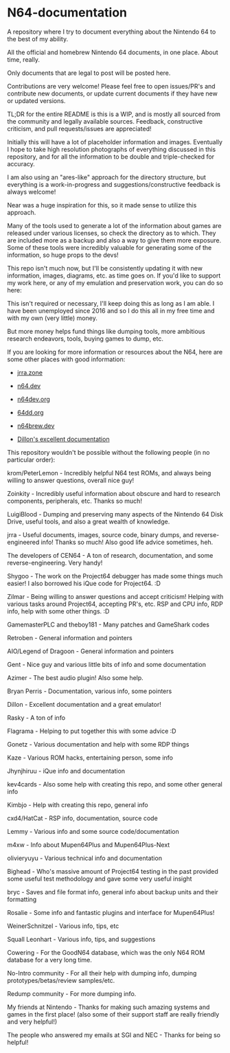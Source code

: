# N64-documentation

A repository where I try to document everything about the Nintendo 64 to the best of my ability.

All the official and homebrew Nintendo 64 documents, in one place. About time, really.

Only documents that are legal to post will be posted here.

Contributions are very welcome! Please feel free to open issues/PR's and contribute new documents, or update current documents if they have new or updated versions.

TL;DR for the entire README is this is a WIP, and is mostly all sourced from the community and legally available sources. Feedback, constructive criticism, and pull requests/issues are appreciated!

Initially this will have a lot of placeholder information and images. Eventually I hope to take high resolution photographs of everything discussed in this repository, and for all the information to be double and triple-checked for accuracy.

I am also using an "ares-like" approach for the directory structure, but everything is a work-in-progress and suggestions/constructive feedback is always welcome!

Near was a huge inspiration for this, so it made sense to utilize this approach.

Many of the tools used to generate a lot of the information about games are released under various licenses, so check the directory as to which. They are included more as a backup and also a way to give them more exposure. Some of these tools were incredibly valuable for generating some of the information, so huge props to the devs!

This repo isn't much now, but I'll be consistently updating it with new information, images, diagrams, etc. as time goes on. If you'd like to support my work here, or any of my emulation and preservation work, you can do so here:

This isn't required or necessary, I'll keep doing this as long as I am able. I have been unemployed since 2016 and so I do this all in my free time and with my own (very little) money.

But more money helps fund things like dumping tools, more ambitious research endeavors, tools, buying games to dump, etc.

If you are looking for more information or resources about the N64, here are some other places with good information:

- [jrra.zone](https://jrra.zone/)

- [n64.dev](https://n64.dev/)

- [n64dev.org](https://n64dev.org/)

- [64dd.org](https://64dd.org/)

- [n64brew.dev](https://n64brew.dev/)

- [Dillon's excellent documentation](https://n64.readthedocs.io/)

This repository wouldn't be possible without the following people (in no particular order):

krom/PeterLemon - Incredibly helpful N64 test ROMs, and always being willing to answer questions, overall nice guy!

Zoinkity - Incredibly useful information about obscure and hard to research components, peripherals, etc. Thanks so much!

LuigiBlood - Dumping and preserving many aspects of the Nintendo 64 Disk Drive, useful tools, and also a great wealth of knowledge.

jrra - Useful documents, images, source code, binary dumps, and reverse-engineered info! Thanks so much! Also good life advice sometimes, heh.

The developers of CEN64 - A ton of research, documentation, and some reverse-engineering. Very handy!

Shygoo - The work on the Project64 debugger has made some things much easier! I also borrowed his iQue code for Project64. :D

Zilmar - Being willing to answer questions and accept criticism! Helping with various tasks around Project64, accepting PR's, etc. RSP and CPU info, RDP info, help with some other things. :D

GamemasterPLC and theboy181 - Many patches and GameShark codes

Retroben - General information and pointers

AIO/Legend of Dragoon - General information and pointers

Gent - Nice guy and various little bits of info and some documentation

Azimer - The best audio plugin! Also some help.

Bryan Perris - Documentation, various info, some pointers

Dillon - Excellent documentation and a great emulator!

Rasky - A ton of info

Flagrama - Helping to put together this with some advice :D

Gonetz - Various documentation and help with some RDP things

Kaze - Various ROM hacks, entertaining person, some info

Jhynjhiruu - iQue info and documentation

kev4cards - Also some help with creating this repo, and some other general info

Kimbjo - Help with creating this repo, general info

cxd4/HatCat - RSP info, documentation, source code

Lemmy - Various info and some source code/documentation

m4xw - Info about Mupen64Plus and Mupen64Plus-Next

olivieryuyu - Various technical info and documentation

Bighead - Who's massive amount of Project64 testing in the past provided some useful test methodology and gave some very useful insight

bryc - Saves and file format info, general info about backup units and their formatting

Rosalie - Some info and fantastic plugins and interface for Mupen64Plus!

WeinerSchnitzel - Various info, tips, etc

Squall Leonhart - Various info, tips, and suggestions

Cowering - For the GoodN64 database, which was the only N64 ROM database for a very long time.

No-Intro community - For all their help with dumping info, dumping prototypes/betas/review samples/etc.

Redump community - For more dumping info.

My friends at Nintendo - Thanks for making such amazing systems and games in the first place! (also some of their support staff are really friendly and very helpful!)

The people who answered my emails at SGI and NEC - Thanks for being so helpful!
